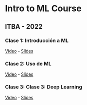 # Intro to ML Course
## ITBA - 2022

### Clase 1: Introducción a ML
[Video](https://www.youtube.com/watch?v=A5A6tAFc5oM&t=825s) - [Slides](https://docs.google.com/presentation/d/1RqgmsoBqw50F260lEXUT4_4Yp25iPP8BJN2BEi9M5G0/edit?usp=sharing)

### Clase 2: Uso de ML
[Video](https://www.youtube.com/watch?v=Nap3slyT8qg) - [Slides](https://docs.google.com/presentation/d/1jfgRkqOquh8v4-noyYmDXayUlOi71G_ygRFSPPo6Tms/edit?usp=sharing)

### Clase 3: Clase 3: Deep Learning
[Video](https://www.youtube.com/watch?v=dFSnJH82qlQ) - [Slides](https://docs.google.com/presentation/d/19TT58nPpj0-PZJCH5RbVg4FVG2SQx3392OmW5Tkxj0k/edit?usp=sharing)
